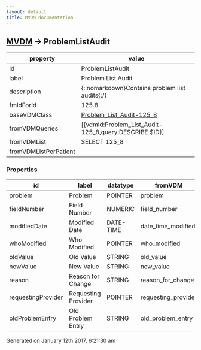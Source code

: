 ```yaml
---
layout: default
title: MVDM documentation
---
```


## [MVDM](TableOfContent.md) &#8594; ProblemListAudit 

 property | value 
--- | --- 
 id | ProblemListAudit
 label | Problem List Audit
 description | {::nomarkdown}Contains problem list audits{:/}
 fmIdForId | 125.8
 baseVDMClass | [Problem_List_Audit-125_8](../vdm/Problem_List_Audit-125_8)
 fromVDMQueries | [{vdmId:Problem_List_Audit-125_8,query:DESCRIBE $ID}]
 fromVDMList | SELECT 125_8
 fromVDMListPerPatient | 

### Properties

| id | label | datatype | fromVDM | default | range | attributes | 
| --- | --- | --- | --- | --- | --- | --- | 
| problem | Problem | POINTER | problem |  |  | INDEXED | 
| fieldNumber | Field Number | NUMERIC | field_number |  |  |  | 
| modifiedDate | Modified Date | DATE-TIME | date_time_modified | $NOW |  |  | 
| whoModified | Who Modified | POINTER | who_modified | $USERID |  |  | 
| oldValue | Old Value | STRING | old_value |  |  |  | 
| newValue | New Value | STRING | new_value |  |  |  | 
| reason | Reason for Change | STRING | reason_for_change |  |  |  | 
| requestingProvider | Requesting Provider | POINTER | requesting_provider | $USERID |  |  | 
| oldProblemEntry | Old Problem Entry | STRING | old_problem_entry |  |  |  | 




 Generated on January 12th 2017, 6:21:30 am